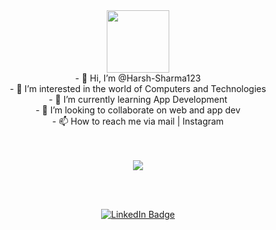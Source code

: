 <div id="header" align="center">
  <img src="https://media.giphy.com/media/M9gbBd9nbDrOTu1Mqx/giphy.gif" width="100"/>
</div>

<div align="center">
    - 👋 Hi, I’m @Harsh-Sharma123 <br>
    - 👀 I’m interested in the world of Computers and Technologies <br>
    - 🌱 I’m currently learning App Development <br>
    - 💞️ I’m looking to collaborate on web and app dev <br>
    - 📫 How to reach me via mail | Instagram <br>
</div>

<br>
<br>

<p align="center">
  <img src="https://capsule-render.vercel.app/api?text=Hey Everyone!🕹️&animation=fadeIn&type=waving&color=gradient&height=100"/>
</p>

<br><br>


<div id="badges" align="center">
  <a href="https://www.linkedin.com/in/harsh-sharma-a67254195/" target="_blank">
    <img src="https://img.shields.io/badge/LinkedIn-blue?style=for-the-badge&logo=linkedin&logoColor=white" alt="LinkedIn Badge"/>
  </a>
  
</div>

<!---
Harsh-Sharma123/Harsh-Sharma123 is a ✨ special ✨ repository because its `README.md` (this file) appears on your GitHub profile.
You can click the Preview link to take a look at your changes.
--->
